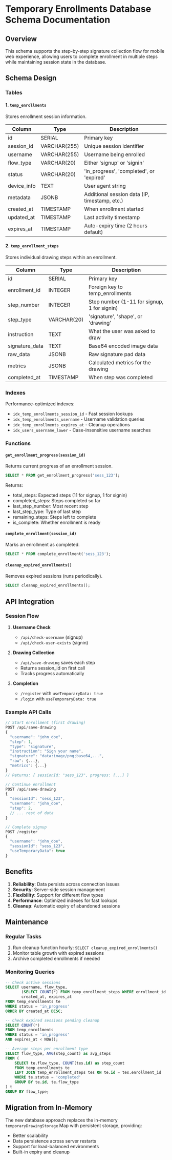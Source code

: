 # Temporary Enrollments Database Schema Documentation

## Overview
This schema supports the step-by-step signature collection flow for mobile web experience, allowing users to complete enrollment in multiple steps while maintaining session state in the database.

## Schema Design

### Tables

#### 1. `temp_enrollments`
Stores enrollment session information.

| Column | Type | Description |
|--------|------|-------------|
| id | SERIAL | Primary key |
| session_id | VARCHAR(255) | Unique session identifier |
| username | VARCHAR(255) | Username being enrolled |
| flow_type | VARCHAR(20) | Either 'signup' or 'signin' |
| status | VARCHAR(20) | 'in_progress', 'completed', or 'expired' |
| device_info | TEXT | User agent string |
| metadata | JSONB | Additional session data (IP, timestamp, etc.) |
| created_at | TIMESTAMP | When enrollment started |
| updated_at | TIMESTAMP | Last activity timestamp |
| expires_at | TIMESTAMP | Auto-expiry time (2 hours default) |

#### 2. `temp_enrollment_steps`
Stores individual drawing steps within an enrollment.

| Column | Type | Description |
|--------|------|-------------|
| id | SERIAL | Primary key |
| enrollment_id | INTEGER | Foreign key to temp_enrollments |
| step_number | INTEGER | Step number (1-11 for signup, 1 for signin) |
| step_type | VARCHAR(20) | 'signature', 'shape', or 'drawing' |
| instruction | TEXT | What the user was asked to draw |
| signature_data | TEXT | Base64 encoded image data |
| raw_data | JSONB | Raw signature pad data |
| metrics | JSONB | Calculated metrics for the drawing |
| completed_at | TIMESTAMP | When step was completed |

### Indexes

Performance-optimized indexes:
- `idx_temp_enrollments_session_id` - Fast session lookups
- `idx_temp_enrollments_username` - Username validation queries
- `idx_temp_enrollments_expires_at` - Cleanup operations
- `idx_users_username_lower` - Case-insensitive username searches

### Functions

#### `get_enrollment_progress(session_id)`
Returns current progress of an enrollment session.

```sql
SELECT * FROM get_enrollment_progress('sess_123');
```

Returns:
- total_steps: Expected steps (11 for signup, 1 for signin)
- completed_steps: Steps completed so far
- last_step_number: Most recent step
- last_step_type: Type of last step
- remaining_steps: Steps left to complete
- is_complete: Whether enrollment is ready

#### `complete_enrollment(session_id)`
Marks an enrollment as completed.

```sql
SELECT * FROM complete_enrollment('sess_123');
```

#### `cleanup_expired_enrollments()`
Removes expired sessions (runs periodically).

```sql
SELECT cleanup_expired_enrollments();
```

## API Integration

### Session Flow

1. **Username Check**
   - `/api/check-username` (signup)
   - `/api/check-user-exists` (signin)

2. **Drawing Collection**
   - `/api/save-drawing` saves each step
   - Returns session_id on first call
   - Tracks progress automatically

3. **Completion**
   - `/register` with `useTemporaryData: true`
   - `/login` with `useTemporaryData: true`

### Example API Calls

```javascript
// Start enrollment (first drawing)
POST /api/save-drawing
{
  "username": "john_doe",
  "step": 1,
  "type": "signature",
  "instruction": "Sign your name",
  "signature": "data:image/png;base64,...",
  "raw": {...},
  "metrics": {...}
}
// Returns: { sessionId: "sess_123", progress: {...} }

// Continue enrollment
POST /api/save-drawing
{
  "sessionId": "sess_123",
  "username": "john_doe",
  "step": 2,
  // ... rest of data
}

// Complete signup
POST /register
{
  "username": "john_doe",
  "sessionId": "sess_123",
  "useTemporaryData": true
}
```

## Benefits

1. **Reliability**: Data persists across connection issues
2. **Security**: Server-side session management
3. **Flexibility**: Support for different flow types
4. **Performance**: Optimized indexes for fast lookups
5. **Cleanup**: Automatic expiry of abandoned sessions

## Maintenance

### Regular Tasks
1. Run cleanup function hourly: `SELECT cleanup_expired_enrollments()`
2. Monitor table growth with expired sessions
3. Archive completed enrollments if needed

### Monitoring Queries

```sql
-- Check active sessions
SELECT username, flow_type, 
       (SELECT COUNT(*) FROM temp_enrollment_steps WHERE enrollment_id = te.id) as steps_completed,
       created_at, expires_at
FROM temp_enrollments te
WHERE status = 'in_progress'
ORDER BY created_at DESC;

-- Check expired sessions pending cleanup
SELECT COUNT(*) 
FROM temp_enrollments 
WHERE status = 'in_progress' 
AND expires_at < NOW();

-- Average steps per enrollment type
SELECT flow_type, AVG(step_count) as avg_steps
FROM (
    SELECT te.flow_type, COUNT(tes.id) as step_count
    FROM temp_enrollments te
    LEFT JOIN temp_enrollment_steps tes ON te.id = tes.enrollment_id
    WHERE te.status = 'completed'
    GROUP BY te.id, te.flow_type
) t
GROUP BY flow_type;
```

## Migration from In-Memory

The new database approach replaces the in-memory `temporaryDrawingStorage` Map with persistent storage, providing:
- Better scalability
- Data persistence across server restarts
- Support for load-balanced environments
- Built-in expiry and cleanup